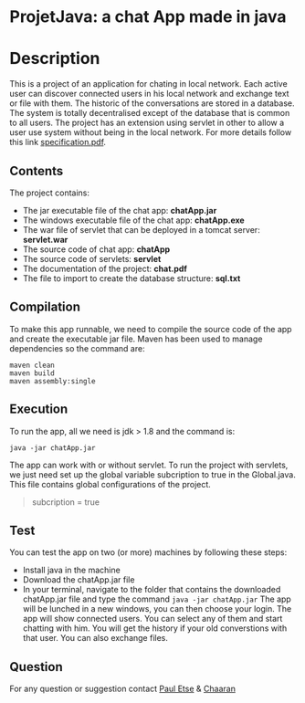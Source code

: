 # ProjetJava: a chat App made in java
# Description 
This is a project of an application for chating in local network. Each active user can discover connected users in his local network and exchange text or file with them. The historic of the conversations are stored in a database. The system is totally decentralised except of the database that is common to all users. The project has an extension using servlet in other to allow a user use system without being in the local network. For more details follow this link [specification.pdf](https://moodle.insa-toulouse.fr/pluginfile.php/127921/mod_resource/content/1/INSA_COO_POO_URD_v3.1.pdf).
## Contents
The project contains: 
* The jar executable file of the chat app: **chatApp.jar**
* The windows executable file of the chat app: **chatApp.exe**
* The war file of servlet that can be deployed in a tomcat server: **servlet.war**
* The source code of chat app: **chatApp**
* The source code of servlets: **servlet**
* The documentation of the project: **chat.pdf**
* The file to import to create the database structure: **sql.txt**
## Compilation 
To make this app runnable, we need to compile the source code of the app and create the executable jar file. Maven has been used to manage dependencies so the command are: 
```
maven clean 
maven build
maven assembly:single
```
## Execution
To run the app, all we need is jdk > 1.8 and the command is:
```
java -jar chatApp.jar
```
The app can work with or without servlet.
To run the project with servlets, we just need set up the global variable subcription to true in the Global.java. This file contains global configurations of the project.
> subcription = true<br>

## Test
You can test the app on two (or more) machines by following these steps:
* Install java in the machine
* Download the chatApp.jar file
* In your terminal, navigate to the folder that contains the downloaded chatApp.jar file and type the command
```java -jar chatApp.jar```
The app will be lunched in a new windows, you can then choose your login. The app will show connected users. You can select any of them and start chatting with him. You will get the history if your old converstions with that user.
You can also exchange files.
## Question
For any question or suggestion contact [Paul Etse](mailto:etse@etud.insa-toulouse.fr) & [Chaaran](nalakala@etud.insa-toulouse.fr)
